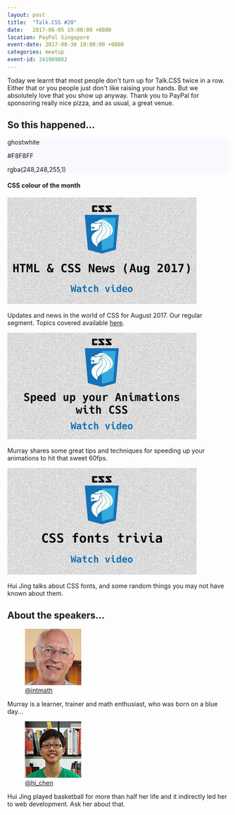 ```yaml
---
layout: post
title:  "Talk.CSS #20"
date:   2017-06-05 19:00:00 +0800
location: PayPal Singapore
event-date: 2017-08-30 19:00:00 +0800
categories: meetup
event-id: 241969862
---
```

Today we learnt that most people don't turn up for Talk.CSS twice in a row. Either that or you people just don't like raising your hands. But we absolutely love that you show up anyway. Thank you to PayPal for sponsoring really nice pizza, and as usual, a great venue.

## So this happened...

<div class="c-colour">
  <div class="c-swatch" style="background-color:#F8F8FF;">
    <div class="c-swatch__txt">
      <p>ghostwhite</p>
      <p>#F8F8FF</p>
      <p>rgba(248,248,255,1)</p>
    </div>
  </div>
<h4>CSS colour of the month</h4>
</div>

<div class="c-videos">
  <div class="c-video">
    <a class="c-video__link" href="https://youtu.be/gBH8Y7vqQrU">
      <img class="c-video__img" src="/img/talk-20/s2001.jpg" srcset="/img/talk-20/s2001@2x.jpg 2x" alt="Link to Aug 2017 CSS updates"/>
    </a>
    <p class="c-video__desc">Updates and news in the world of CSS for August 2017. Our regular segment. Topics covered available <a href="https://github.com/SingaporeCSS/slides/blob/gh-pages/notes/talk-20.md">here</a>.</p>
  </div>

  <div class="c-video">
    <a class="c-video__link" href="https://youtu.be/zksuOZm195Q">
      <img class="c-video__img" src="/img/talk-20/s2002.jpg" srcset="/img/talk-20/s2002@2x.jpg 2x" alt="Link to talk on speeding up your animations with CSS"/>
    </a>
    <p class="c-video__desc">Murray shares some great tips and techniques for speeding up your animations to hit that sweet 60fps.</p>
  </div>

  <div class="c-video">
    <a class="c-video__link" href="https://youtu.be/gBH8Y7vqQrU">
      <img class="c-video__img" src="/img/talk-20/s2003.jpg" srcset="/img/talk-20/s2003@2x.jpg 2x" alt="Link to talk on CSS fonts trivia"/>
    </a>
    <p class="c-video__desc">Hui Jing talks about CSS fonts, and some random things you may not have known about them.</p>
  </div>
</div>

## About the speakers...

<div class="l-speakers c-speakers u-align-start">
  <div class="l-speaker c-speaker">
    <figure>
      <img class="c-speaker__img" src="/img/talk-20/murray.jpg" srcset="/img/talk-20/murray@2x.jpg 2x" alt="Murray Bourne"/>
      <figcaption><a class="c-speaker__link" href="https://twitter.com/intmath">@intmath</a></figcaption>
    </figure>
    <p class="c-speaker__intro">Murray is a learner, trainer and math enthusiast, who was born on a blue day...</p>
  </div>

  <div class="l-speaker c-speaker">
    <figure>
      <img class="c-speaker__img" src="/img/talk-1/chj.jpg" srcset="/img/talk-1/chj@2x.jpg 2x" alt="Chen Hui Jing"/>
      <figcaption><a class="c-speaker__link" href="https://twitter.com/hj_chen">@hj_chen</a></figcaption>
    </figure>
    <p class="c-speaker__intro">Hui Jing played basketball for more than half her life and it indirectly led her to web development. Ask her about that.</p>
  </div>
</div>


